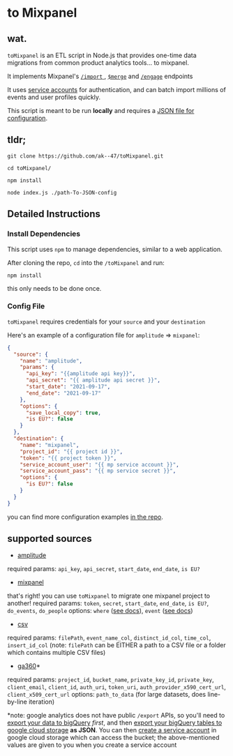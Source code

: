 # to Mixpanel

## wat.

`toMixpanel` is an ETL script in Node.js that provides one-time data migrations from common product analytics tools... to mixpanel. 

It implements Mixpanel's [`/import` ](https://developer.mixpanel.com/reference/events#import-events), [`$merge`](https://developer.mixpanel.com/reference/identities#identity-merge) and [`/engage`](https://developer.mixpanel.com/reference/user-profiles) endpoints

It uses [service accounts](https://developer.mixpanel.com/reference/authentication#service-accounts) for authentication, and can batch import millions of events and user profiles quickly.

This script is meant to be run **locally** and requires a [JSON file for configuration](https://github.com/ak--47/toMixpanel/tree/main/examples). 




## tldr;
```
git clone https://github.com/ak--47/toMixpanel.git

cd toMixpanel/

npm install

node index.js ./path-To-JSON-config
```

## Detailed Instructions

### Install Dependencies

This script uses `npm` to manage dependencies, similar to a web application. 

After cloning the repo, `cd` into the `/toMixpanel` and run:

```
npm install
```

this only needs to be done once.

### Config File

`toMixpanel` requires credentials for your `source` and your `destination`

Here's an example of a configuration file for `amplitude` => `mixpanel`:

```json
{
  "source": {
    "name": "amplitude",
    "params": {
      "api_key": "{{amplitude api key}}",
      "api_secret": "{{ amplitude api secret }}",
      "start_date": "2021-09-17",
      "end_date": "2021-09-17"
    },
    "options": {
      "save_local_copy": true,
      "is EU?": false
    }
  },
  "destination": {
    "name": "mixpanel",
    "project_id": "{{ project id }}",
    "token": "{{ project token }}",
    "service_account_user": "{{ mp service account }}",
    "service_account_pass": "{{ mp service secret }}",
    "options": {
      "is EU?": false
    }
  }
}
```

you can find more configuration examples [in the repo](https://github.com/ak--47/toMixpanel/tree/main/examples).

## supported sources
- [amplitude](https://github.com/ak--47/toMixpanel/blob/main/examples/configExample-amplitude.json)

required params: `api_key`, `api_secret`, `start_date`, `end_date`, `is EU?`

- [mixpanel](https://github.com/ak--47/toMixpanel/blob/main/examples/configExample-mixpanel.json)

that's right! you can use `toMixpanel` to migrate one mixpanel project to another!
required params: `token`, `secret`, `start_date`, `end_date`, `is EU?`, `do_events`, `do_people`
options: `where` ([see docs](https://developer.mixpanel.com/reference/segmentation-expressions)), `event` ([see docs](https://developer.mixpanel.com/reference/raw-event-export))

- [csv](https://github.com/ak--47/toMixpanel/blob/main/examples/configExample-csv.json)

required params: `filePath`, `event_name_col`, `distinct_id_col`, `time_col`, `insert_id_col`
(note: `filePath` can be EITHER a path to a CSV file or a folder which contains multiple CSV files)

- [ga360](https://github.com/ak--47/toMixpanel/blob/main/examples/configExample-ga360.json)\*

required params: `project_id`, `bucket_name`, `private_key_id`, `private_key`, `client_email`, `client_id`, `auth_uri`, `token_uri`, `auth_provider_x590_cert_url`, `client_x509_cert_url` 
options: `path_to_data` (for large datasets, does line-by-line iteration)


\*note: google analytics does not have public `/export` APIs, so you'll need to [export your data to bigQuery](https://support.google.com/analytics/answer/3437618?hl=en) *first*, and then [export your bigQuery tables to google cloud storage](https://support.google.com/analytics/answer/3416092?hl=en#zippy=,in-this-article) **as JSON**. You can then [create a service account](https://cloud.google.com/iam/docs/creating-managing-service-accounts#creating) in google cloud storage which can access the bucket; the above-mentioned values are given to you when you create a service account